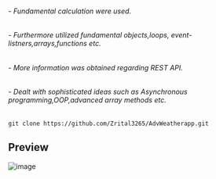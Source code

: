 ###### - Fundamental calculation were used.
###### - Furthermore utilized fundamental objects,loops, event-listners,arrays,functions etc.
###### - More information was obtained regarding REST API.
###### - Dealt with sophisticated ideas such as Asynchronous programming,OOP,advanced array methods etc.

```
git clone https://github.com/Zrital3265/AdvWeatherapp.git
```
## Preview

![image](https://github.com/Zrital3265/AdvWeatherapp/assets/116243106/31f4b461-31e1-48d1-b347-72f213002d44)
